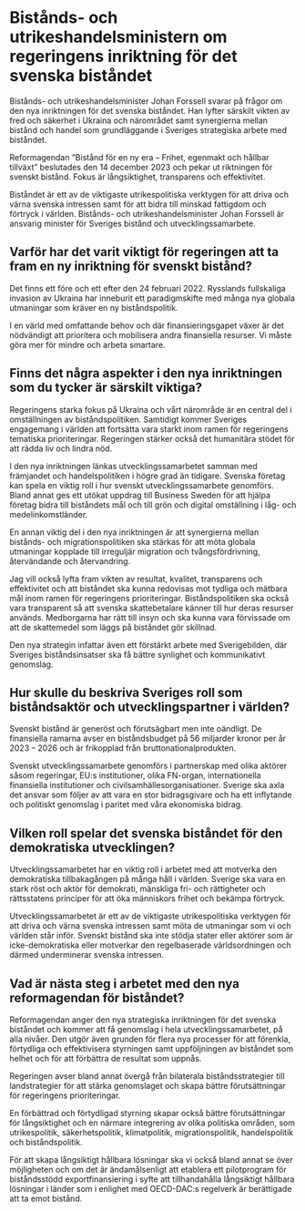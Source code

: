 # Bistånds- och utrikeshandelsministern om regeringens inriktning för det svenska biståndet

Bistånds- och utrikeshandelsminister Johan Forssell svarar på frågor om den nya inriktningen för det svenska biståndet. Han lyfter särskilt vikten av fred och säkerhet i Ukraina och närområdet samt synergierna mellan bistånd och handel som grundläggande i Sveriges strategiska arbete med biståndet.

Reformagendan ”Bistånd för en ny era – Frihet, egenmakt och hållbar tillväxt” beslutades den 14 december 2023 och pekar ut riktningen för svenskt bistånd. Fokus är långsiktighet, transparens och effektivitet.

Biståndet är ett av de viktigaste utrikespolitiska verktygen för att driva och värna svenska intressen samt för att bidra till minskad fattigdom och förtryck i världen. Bistånds- och utrikeshandelsminister Johan Forssell är ansvarig minister för Sveriges bistånd och utvecklingssamarbete.

## Varför har det varit viktigt för regeringen att ta fram en ny inriktning för svenskt bistånd?

Det finns ett före och ett efter den 24 februari 2022. Rysslands fullskaliga invasion av Ukraina har inneburit ett paradigmskifte med många nya globala utmaningar som kräver en ny biståndspolitik.

I en värld med omfattande behov och där finansieringsgapet växer är det nödvändigt att prioritera och mobilisera andra finansiella resurser. Vi måste göra mer för mindre och arbeta smartare.

## Finns det några aspekter i den nya inriktningen som du tycker är särskilt viktiga?

Regeringens starka fokus på Ukraina och vårt närområde är en central del i omställningen av biståndspolitiken. Samtidigt kommer Sveriges engagemang i världen att fortsätta vara starkt inom ramen för regeringens tematiska prioriteringar. Regeringen stärker också det humanitära stödet för att rädda liv och lindra nöd.

I den nya inriktningen länkas utvecklingssamarbetet samman med främjandet och handelspolitiken i högre grad än tidigare. Svenska företag kan spela en viktig roll i hur svenskt utvecklingssamarbete genomförs. Bland annat ges ett utökat uppdrag till Business Sweden för att hjälpa företag bidra till biståndets mål och till grön och digital omställning i låg- och medelinkomstländer.

En annan viktig del i den nya inriktningen är att synergierna mellan bistånds- och migrationspolitiken ska stärkas för att möta globala utmaningar kopplade till irreguljär migration och tvångsfördrivning, återvändande och återvandring.

Jag vill också lyfta fram vikten av resultat, kvalitet, transparens och effektivitet och att biståndet ska kunna redovisas mot tydliga och mätbara mål inom ramen för regeringens prioriteringar. Biståndspolitiken ska också vara transparent så att svenska skattebetalare känner till hur deras resurser används. Medborgarna har rätt till insyn och ska kunna vara förvissade om att de skattemedel som läggs på biståndet gör skillnad.

Den nya strategin infattar även ett förstärkt arbete med Sverigebilden, där Sveriges biståndsinsatser ska få bättre synlighet och kommunikativt genomslag.

## Hur skulle du beskriva Sveriges roll som biståndsaktör och utvecklingspartner i världen?

Svenskt bistånd är generöst och förutsägbart men inte oändligt. De finansiella ramarna avser en biståndsbudget på 56 miljarder kronor per år 2023 – 2026 och är frikopplad från bruttonationalprodukten.

Svenskt utvecklingssamarbete genomförs i partnerskap med olika aktörer såsom regeringar, EU:s institutioner, olika FN-organ, internationella finansiella institutioner och civilsamhällesorganisationer. Sverige ska axla det ansvar som följer av att vara en stor bidragsgivare och ha ett inflytande och politiskt genomslag i paritet med våra ekonomiska bidrag.

## Vilken roll spelar det svenska biståndet för den demokratiska utvecklingen?

Utvecklingssamarbetet har en viktig roll i arbetet med att motverka den demokratiska tillbakagången på många håll i världen. Sverige ska vara en stark röst och aktör för demokrati, mänskliga fri- och rättigheter och rättsstatens principer för att öka människors frihet och bekämpa förtryck.

Utvecklingssamarbetet är ett av de viktigaste utrikespolitiska verktygen för att driva och värna svenska intressen samt möta de utmaningar som vi och världen står inför. Svenskt bistånd ska inte stödja stater eller aktörer som är icke-demokratiska eller motverkar den regelbaserade världsordningen och därmed underminerar svenska intressen.

## Vad är nästa steg i arbetet med den nya reformagendan för biståndet?

Reformagendan anger den nya strategiska inriktningen för det svenska biståndet och kommer att få genomslag i hela utvecklingssamarbetet, på alla nivåer. Den utgör även grunden för flera nya processer för att förenkla, förtydliga och effektivisera styrningen samt uppföljningen av biståndet som helhet och för att förbättra de resultat som uppnås.

Regeringen avser bland annat övergå från bilaterala biståndsstrategier till landstrategier för att stärka genomslaget och skapa bättre förutsättningar för regeringens prioriteringar.

En förbättrad och förtydligad styrning skapar också bättre förutsättningar för långsiktighet och en närmare integrering av olika politiska områden, som utrikespolitik, säkerhetspolitik, klimatpolitik, migrationspolitik, handelspolitik och biståndspolitik.

För att skapa långsiktigt hållbara lösningar ska vi också bland annat se över möjligheten och om det är ändamålsenligt att etablera ett pilotprogram för biståndsstödd exportfinansiering i syfte att tillhandahålla långsiktigt hållbara lösningar i länder som i enlighet med OECD-DAC:s regelverk är berättigade att ta emot bistånd.
